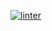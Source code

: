  [![linter](https://github.com/Jonathan-Tesfaye/Assignment-3/workflows/linter/badge.svg)](https://github.com/marketplace/actions/super-linter)         

